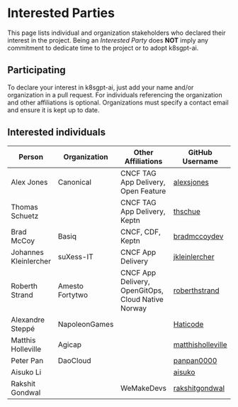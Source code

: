 # Interested Parties

This page lists individual and organization stakeholders who declared their interest in the project.
Being an _Interested Party_ does **NOT** imply any commitment to dedicate time to the project or to adopt k8sgpt-ai.

## Participating

To declare your interest in k8sgpt-ai, just add your name and/or organization
in a pull request. For individuals referencing the organization and other
affiliations is optional. Organizations must specify a contact email and ensure
it is kept up to date.

## Interested individuals

| Person                | Organization    | Other Affiliations                                 | GitHub Username                                            | Gitlab Username |
|-----------------------|-----------------|----------------------------------------------------|------------------------------------------------------------|-----------------|
| Alex Jones            | Canonical       | CNCF TAG App Delivery, Open Feature                | [alexsjones](https://github.com/AlexsJones)                | N/A             |
| Thomas Schuetz        |                 | CNCF TAG App Delivery, Keptn                       | [thschue](https://github.com/thschue)                      | N/A             |
| Brad McCoy            | Basiq           | CNCF, CDF, Keptn                                   | [bradmccoydev](https://github.com/bradmccoydev)            | N/A             |
| Johannes Kleinlercher | suXess-IT       | CNCF App Delivery                                  | [jkleinlercher](https://github.com/jkleinlercher)          | N/A             |
| Roberth Strand        | Amesto Fortytwo | CNCF App Delivery, OpenGitOps, Cloud Native Norway | [roberthstrand](https://github.com/roberthstrand)          | N/A             |
| Alexandre Steppé      | NapoleonGames   |                                                    | [Haticode](https://github.com/HatiCode)                    | N/A             |
| Matthis Holleville    | Agicap          |                                                    | [matthisholleville](https://github.com/matthisholleville)  | N/A             |
| Peter Pan             | DaoCloud        |                                                    | [panpan0000](https://github.com/panpan0000)                | N/A             |
| Aisuko Li             |                 |                                                    | [aisuko](https://github.com/Aisuko)                        | N/A             |
| Rakshit Gondwal       |                 | WeMakeDevs                                         | [rakshitgondwal](https://github.com/rakshitgondwal)        | N/A             |
